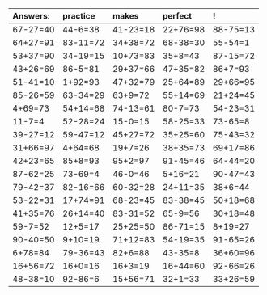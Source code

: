 | Answers: | practice | makes | perfect | ! |
| :--- | :--- | :--- | :--- | :--- |
| 67-27=40 | 44-6=38 | 41-23=18 | 22+76=98 | 88-75=13 | 
| 64+27=91 | 83-11=72 | 34+38=72 | 68-38=30 | 55-54=1 | 
| 53+37=90 | 34-19=15 | 10+73=83 | 35+8=43 | 87-15=72 | 
| 43+26=69 | 86-5=81 | 29+37=66 | 47+35=82 | 86+7=93 | 
| 51-41=10 | 1+92=93 | 47+32=79 | 25+64=89 | 29+66=95 | 
| 85-26=59 | 63-34=29 | 63+9=72 | 55+14=69 | 21+24=45 | 
| 4+69=73 | 54+14=68 | 74-13=61 | 80-7=73 | 54-23=31 | 
| 11-7=4 | 52-28=24 | 15-0=15 | 58-25=33 | 73-65=8 | 
| 39-27=12 | 59-47=12 | 45+27=72 | 35+25=60 | 75-43=32 | 
| 31+66=97 | 4+64=68 | 19+7=26 | 38+35=73 | 69+17=86 | 
| 42+23=65 | 85+8=93 | 95+2=97 | 91-45=46 | 64-44=20 | 
| 87-62=25 | 73-69=4 | 46-0=46 | 5+16=21 | 90-47=43 | 
| 79-42=37 | 82-16=66 | 60-32=28 | 24+11=35 | 38+6=44 | 
| 53-22=31 | 17+74=91 | 68-23=45 | 83-38=45 | 50+18=68 | 
| 41+35=76 | 26+14=40 | 83-31=52 | 65-9=56 | 30+18=48 | 
| 59-7=52 | 12+5=17 | 25+25=50 | 86-71=15 | 8+19=27 | 
| 90-40=50 | 9+10=19 | 71+12=83 | 54-19=35 | 91-65=26 | 
| 6+78=84 | 79-36=43 | 82+6=88 | 43-35=8 | 36+60=96 | 
| 16+56=72 | 16+0=16 | 16+3=19 | 16+44=60 | 92-66=26 | 
| 48-38=10 | 92-86=6 | 15+56=71 | 32+1=33 | 33+26=59 | 
